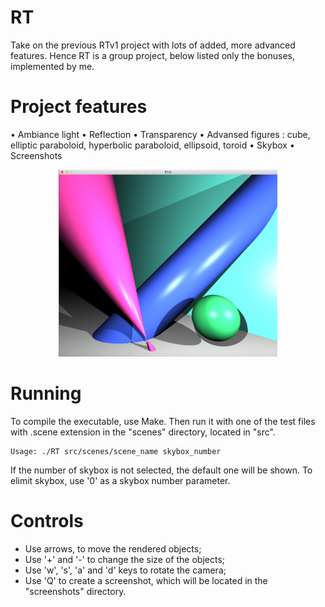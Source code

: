 # RT
Take on the previous RTv1 project with lots of added, more advanced features. Hence RT is a group project, below listed only the bonuses, implemented by me.

# Project features
• Ambiance light
• Reflection
• Transparency
• Advansed figures : cube, elliptic paraboloid, hyperbolic paraboloid, ellipsoid, toroid
• Skybox
• Screenshots

<p align="center">
<img src="https://github.com/akulaiev/RTv1/blob/master/demo.png" width="350">
</p>

# Running
To compile the executable, use Make. Then run it with one of the test files with .scene extension in the "scenes" directory, located in "src".
```
Usage: ./RT src/scenes/scene_name skybox_number
```
If the number of skybox is not selected, the default one will be shown. To elimit skybox, use '0' as a skybox number parameter.

# Controls
- Use arrows, to move the rendered objects;
- Use '+' and '-' to change the size of the objects;
- Use 'w', 's', 'a' and 'd' keys to rotate the camera;
- Use 'Q' to create a screenshot, which will be located in the "screenshots" directory.
